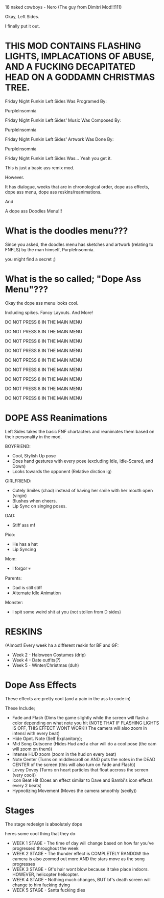18 naked cowboys - Nero (The guy from Dimitri Mod!!!111)

Okay, Left Sides.

I finally put it out.

# THIS MOD CONTAINS FLASHING LIGHTS, IMPLACATIONS OF ABUSE, AND A FUCKING DECAPITATED HEAD ON A GODDAMN CHRISTMAS TREE. #

Friday Night Funkin Left Sides Was Programed By:

PurpleInsomnia


Friday Night Funkin Left Sides' Music Was Composed By:

PurpleInsomnia


Friday Night Funkin Left Sides' Artwork Was Done By:

PurpleInsomnia

Friday Night Funkin Left Sides Was... Yeah you get it.

This is just a basic ass remix mod.

However.

It has dialogue, weeks that are in chronological order, dope ass effects, dope ass menu, dope ass reskins/reanimations.

And

A dope ass Doodles Menu!!!

# What is the doodles menu???

Since you asked, the doodles menu has sketches and artwork (relating to FNFLS) by the man himself, PurpleInsomnia.

you might find a secret ;)

# What is the so called; "Dope Ass Menu"???

Okay the dope ass menu looks cool.

Including spikes.
Fancy Layouts.
And More!

DO NOT PRESS 8 IN THE MAIN MENU

DO NOT PRESS 8 IN THE MAIN MENU

DO NOT PRESS 8 IN THE MAIN MENU

DO NOT PRESS 8 IN THE MAIN MENU

DO NOT PRESS 8 IN THE MAIN MENU

DO NOT PRESS 8 IN THE MAIN MENU

DO NOT PRESS 8 IN THE MAIN MENU

DO NOT PRESS 8 IN THE MAIN MENU

DO NOT PRESS 8 IN THE MAIN MENU

# DOPE ASS Reanimations
Left Sides takes the basic FNF chartacters and reanimates them based on their personality in the mod.

BOYFRIEND:
- Cool, Stylish Up pose
- Does hand gestures with every pose (excluding Idle, Idle-Scared, and Down)
- Looks towards the opponent (Relative dirction ig)

GIRLFRIEND:
- Cutely Smiles (chad) instead of having her smile with her mouth open (virgin)
- Blushes when cheers.
- Lip Sync on singing poses.

DAD:
- Stiff ass mf

Pico:
- He has a hat
- Lip Syncing

Mom:
- I forgor :skull:

Parents:
- Dad is still stiff
- Alternate Idle Animation

Monster:
- I spit some weird shit at you (not stollen from D sides)

# RESKINS

(Almost) Every week ha a different reskin for BF and GF:

- Week 2 - Haloween Costumes (drip)
- Week 4 - Date outfits(?)
- Week 5 - Winter/Christmas (duh)

# Dope Ass Effects

These effects are pretty cool (and a pain in the ass to code in)

These Include;
- Fade and Flash (Dims the game slightly while the screen will flash a color depending on what note you hit (NOTE THAT IF FLASHING LIGHTS IS OFF, THIS EFFECT WONT WORK!) The camera will also zoom in intensl with every beat)
- Hide Opnt. Note (Self Explanitory);
- Mid Song Cutscene (Hides Hud and a char will do a cool pose (the cam will zoom on them))
- Intense HUD zoom (zoom in the hud on every beat)
- Note Center (Turns on middlescroll on AND puts the notes in the DEAD CENTER of the screen (this will also turn on Fade and Flash))
- Lovey Dovey (Turns on heart particles that float accross the screen (very cool))
- Icon Beat Hit (Does an effect similar to Dave and Bambi's icon effects every 2 beats)
- Hypnotizing Movement (Moves the camera smoothly (sexily))

# Stages

The stage redesign is absolutely dope 

heres some cool thing that they do

- WEEK 1 STAGE - The time of day will change based on how far you've progressed throughout the week
- WEEK 2 STAGE - The thunder effect is COMPLETELY RANDOM! the camera is also zoomed out more AND the stars move as the song progresses
- WEEK 3 STAGE - Gf's hair wont blow because it take place indoors. HOWEVER, helicopter helicopter.
- WEEK 4 STAGE - Nothing much changes, BUT bf's death screen will change to him fucking dying
- WEEK 5 STAGE - Santa fucking dies

